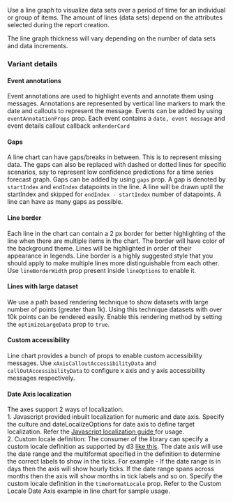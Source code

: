 <div>
  <p>
    Use a line graph to visualize data sets over a period of time for an individual or group of items. The
    amount of lines (data sets) depend on the attributes selected during the report creation.
  </p>
  <p>The line graph thickness will vary depending on the number of data sets and data increments.</p>

  <h3>Variant details</h3>
  <h4>Event annotations</h4>
  <p>
    Event annotations are used to highlight events and annotate them using messages. Annotations are
    represented by vertical line markers to mark the date and callouts to represent the message. Events can be
    added by using <code>eventAnnotationProps</code> prop. Each event contains a
    <code>date, event message</code> and event details callout callback
    <code>onRenderCard</code>
  </p>
  <h4>Gaps</h4>
  <p>
    A line chart can have gaps/breaks in between. This is to represent missing data. The gaps can also be
    replaced with dashed or dotted lines for specific scenarios, say to represent low confidence predictions
    for a time series forecast graph. Gaps can be added by using <code>gaps</code> prop. A gap is denoted by
    <code>startIndex</code> and
    <code>endIndex</code> datapoints in the line. A line will be drawn uptil the startIndex and skipped for
    <code>endIndex - startIndex</code> number of datapoints. A line can have as many gaps as possible.
  </p>
  <h4>Line border</h4>
  <p>
    Each line in the chart can contain a 2 px border for better highlighting of the line when there are
    multiple items in the chart. The border will have color of the background theme. Lines will be highlighted
    in order of their appearance in legends. Line border is a highly suggested style that you should apply to
    make multiple lines more distinguishable from each other. Use <code>lineBorderWidth</code> prop present
    inside
    <code>lineOptions</code> to enable it.
  </p>
  <h4>Lines with large dataset</h4>
  <p>
    We use a path based rendering technique to show datasets with large number of points (greater than 1k).
    Using this technique datasets with over 10k points can be rendered easily. Enable this rendering method by
    setting the <code>optimizeLargeData</code> prop to <code>true</code>.
  </p>
  <h4>Custom accessibility</h4>
  <p>
    Line chart provides a bunch of props to enable custom accessibility messages. Use
    <code>xAxisCalloutAccessibilityData</code>
    and <code>callOutAccessibilityData</code> to configure x axis and y axis accessibility messages
    respectively.
  </p>
  <h4>Date Axis localization</h4>
  <p>
    The axes support 2 ways of localization. <br />
    1. Javascript provided inbuilt localization for numeric and date axis. Specify the culture and
    dateLocalizeOptions for date axis to define target localization. Refer the
    <a href="https://developer.mozilla.org/en-US/docs/Web/JavaScript/Reference/Global_Objects/Date/toLocaleDateString">
      Javascript localization guide
    </a>
    for usage. <br />
    2. Custom locale definition: The consumer of the library can specify a custom locale definition as
    supported by d3 <a href="https://github.com/d3/d3-time-format/blob/main/locale/en-US.json">like this</a>.
    The date axis will use the date range and the multiformat specified in the definition to determine the
    correct labels to show in the ticks. For example - If the date range is in days then the axis will show
    hourly ticks. If the date range spans across months then the axis will show months in tick labels and so
    on. Specify the custom locale definition in the <code>timeFormatLocale</code> prop. Refer to the Custom
    Locale Date Axis example in line chart for sample usage.
  </p>
</div>
